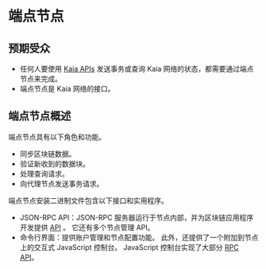 # 端点节点

## 预期受众<a id="intended-audience"></a>

- 任何人要使用 [Kaia APIs](../../references/json-rpc/klay/account-created) 发送事务或查询 Kaia 网络的状态，都需要通过端点节点来完成。
- 端点节点是 Kaia 网络的接口。

## 端点节点概述<a id="endpoint-node-overview"></a>

端点节点具有以下角色和功能。

- 同步区块链数据。
- 验证新收到的数据块。
- 处理查询请求。
- 向代理节点发送事务请求。

端点节点安装二进制文件包含以下接口和实用程序。

- JSON-RPC API：JSON-RPC 服务器运行于节点内部，并为区块链应用程序开发提供 [API](../../references/json-rpc/klay/account-created) 。 它还有多个节点管理 API。
- 命令行界面：提供账户管理和节点配置功能。 此外，还提供了一个附加到节点上的交互式 JavaScript 控制台。 JavaScript 控制台实现了大部分 [RPC API](../../references/json-rpc/references.md)。